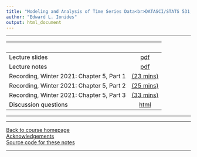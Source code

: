 ```yaml
---
title: "Modeling and Analysis of Time Series Data<br>DATASCI/STATS 531, Winter 2024<br>Chapter 5: Parameter estimation and model identification for ARMA models"
author: "Edward L. Ionides"
output: html_document
---
```


----------------------

| &nbsp;          | &nbsp;                                                                            |
|:----------------|:---------------------------------------------------------------------------------:|
| Lecture slides  | [pdf](slides.pdf) |
| Lecture notes   | [pdf](notes.pdf) |
| Recording, Winter 2021: Chapter 5, Part 1  | [(23 mins)](https://youtu.be/sH99lmHiHd4) |
| Recording, Winter 2021: Chapter 5, Part 2  | [(25 mins)](https://youtu.be/PUN-LY9bygo) |
| Recording, Winter 2021: Chapter 5, Part 3  | [(33 mins)](https://youtu.be/jtu96XUX3Vg) |
| Discussion questions | [html](discussion.html)
----------------------


----------------------

[Back to course homepage](../index.html)  
[Acknowledgements](../acknowledge.html)  
[Source code for these notes](http://github.com/ionides/531w22/tree/master/05/)


----------------------
